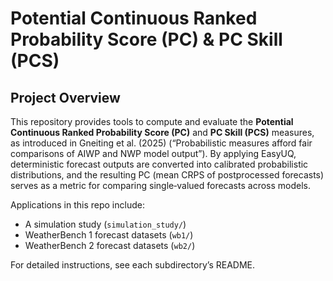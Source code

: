 # Potential Continuous Ranked Probability Score (PC) & PC Skill (PCS)

## Project Overview
This repository provides tools to compute and evaluate the **Potential Continuous Ranked Probability Score (PC)** and **PC Skill (PCS)** measures, as introduced in Gneiting et al. (2025) (“Probabilistic measures afford fair comparisons of AIWP and NWP model output”). By applying EasyUQ, deterministic forecast outputs are converted into calibrated probabilistic distributions, and the resulting PC (mean CRPS of postprocessed forecasts) serves as a metric for comparing single‐valued forecasts across models.

Applications in this repo include:
- A simulation study (`simulation_study/`)
- WeatherBench 1 forecast datasets (`wb1/`)
- WeatherBench 2 forecast datasets (`wb2/`)

For detailed instructions, see each subdirectory’s README.
